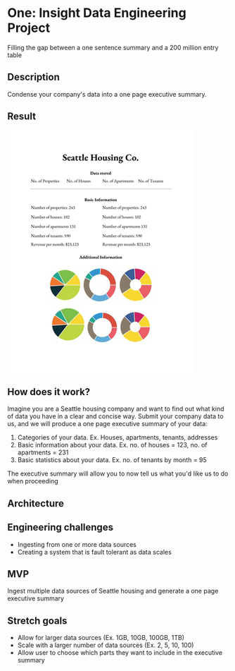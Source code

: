# One: Insight Data Engineering Project
Filling the gap between a one sentence summary and a 200 million entry table 

## Description
Condense your company's data into a one page executive summary. 

## Result
![A test image](rsz_1rsz_one_ex.png)

## How does it work?
Imagine you are a Seattle housing company and want to find out what kind of data you have in a clear and concise way. Submit your company data to us, and we will produce a one page executive summary of your data: 

1) Categories of your data. Ex. Houses, apartments, tenants, addresses 
2) Basic information about your data. Ex. no. of houses = 123, no. of apartments = 231
3) Basic statistics about your data. Ex. no. of tenants by month = 95

The executive summary will allow you to now tell us what you'd like us to do when proceeding 

## Architecture

## Engineering challenges 
- Ingesting from one or more data sources 
- Creating a system that is fault tolerant as data scales 

## MVP
Ingest multiple data sources of Seattle housing and generate a one page executive summary

## Stretch goals 
- Allow for larger data sources (Ex. 1GB, 10GB, 100GB, 1TB)
- Scale with a larger number of data sources (Ex. 2, 5, 10, 100)
- Allow user to choose which parts they want to include in the executive summary


